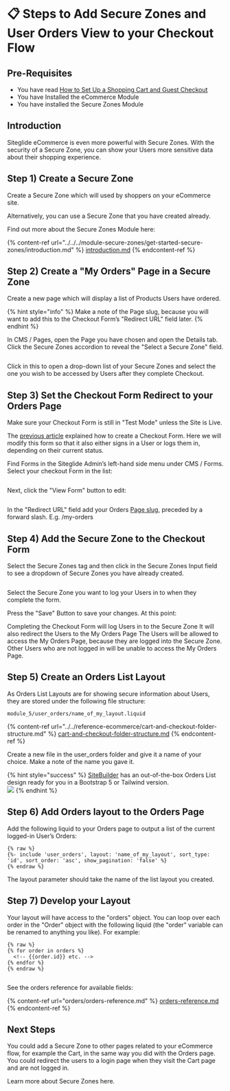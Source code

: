 # 📋 Steps to Add Secure Zones and User Orders View to your Checkout Flow

## Pre-Requisites

* You have read [How to Set Up a Shopping Cart and Guest Checkout](../../get-started-ecommerce/cart-checkout-and-quotes/steps-to-implement-a-guest-checkout-flow.md)
* You have Installed the eCommerce Module
* You have installed the Secure Zones Module

## Introduction

Siteglide eCommerce is even more powerful with Secure Zones. With the security of a Secure Zone, you can show your Users more sensitive data about their shopping experience.

## Step 1) Create a Secure Zone

Create a Secure Zone which will used by shoppers on your eCommerce site.

Alternatively, you can use a Secure Zone that you have created already.

Find out more about the Secure Zones Module here:

{% content-ref url="../../../module-secure-zones/get-started-secure-zones/introduction.md" %}
[introduction.md](../../../module-secure-zones/get-started-secure-zones/introduction.md)
{% endcontent-ref %}

## Step 2) Create a "My Orders" Page in a Secure Zone

Create a new page which will display a list of Products Users have ordered.

{% hint style="info" %}
Make a note of the Page slug, because you will want to add this to the Checkout Form’s "Redirect URL" field later.
{% endhint %}

In CMS / Pages, open the Page you have chosen and open the Details tab. Click the Secure Zones accordion to reveal the "Select a Secure Zone" field.

<figure><img src="../../../.gitbook/assets/image (9).png" alt=""><figcaption></figcaption></figure>

Click in this to open a drop-down list of your Secure Zones and select the one you wish to be accessed by Users after they complete Checkout.

## Step 3) Set the Checkout Form Redirect to your Orders Page

Make sure your Checkout Form is still in "Test Mode" unless the Site is Live.

The [previous article](../../get-started-ecommerce/cart-checkout-and-quotes/steps-to-implement-a-guest-checkout-flow.md) explained how to create a Checkout Form. Here we will modify this form so that it also either signs in a User or logs them in, depending on their current status.

Find Forms in the Siteglide Admin’s left-hand side menu under CMS / Forms. Select your checkout Form in the list:

<figure><img src="../../../.gitbook/assets/image (10).png" alt=""><figcaption></figcaption></figure>

Next, click the "View Form" button to edit:

<figure><img src="../../../.gitbook/assets/image (12).png" alt=""><figcaption></figcaption></figure>

In the "Redirect URL" field add your Orders [Page slug](steps-to-add-secure-zones-and-user-orders-view-to-your-checkout-flow.md#step-2-create-a-my-orders-page-in-a-secure-zone), preceded by a forward slash. E.g. /my-orders

## Step 4) Add the Secure Zone to the Checkout Form

Select the Secure Zones tag and then click in the Secure Zones Input field to see a dropdown of Secure Zones you have already created.

<figure><img src="../../../.gitbook/assets/image (13).png" alt=""><figcaption></figcaption></figure>

Select the Secure Zone you want to log your Users in to when they complete the form.

Press the "Save" Button to save your changes. At this point:

Completing the Checkout Form will log Users in to the Secure Zone It will also redirect the Users to the My Orders Page The Users will be allowed to access the My Orders Page, because they are logged into the Secure Zone. Other Users who are not logged in will be unable to access the My Orders Page.

## Step 5) Create an Orders List Layout

As Orders List Layouts are for showing secure information about Users, they are stored under the following file structure:

`module_5/user_orders/name_of_my_layout.liquid`

{% content-ref url="../../reference-ecommerce/cart-and-checkout-folder-structure.md" %}
[cart-and-checkout-folder-structure.md](../../reference-ecommerce/cart-and-checkout-folder-structure.md)
{% endcontent-ref %}

Create a new file in the user\_orders folder and give it a name of your choice. Make a note of the name you gave it.

{% hint style="success" %}
[SiteBuilder](../../../module-sitebuilder/get-started-sitebuilder/about-sitebuilder.md) has an out-of-the-box Orders List design ready for you in a Bootstrap 5 or Tailwind version.\
![](<../../../.gitbook/assets/image (14).png>)
{% endhint %}

## Step 6) Add Orders layout to the Orders Page

Add the following liquid to your Orders page to output a list of the current logged-in User’s Orders:

```
{% raw %}
{%- include 'user_orders', layout: 'name_of_my_layout', sort_type: 'id', sort_order: 'asc', show_pagination: 'false' %}
{% endraw %}

```

The layout parameter should take the name of the list layout you created.

## Step 7) Develop your Layout

Your layout will have access to the "orders" object. You can loop over each order in the "Order" object with the following liquid (the "order" variable can be renamed to anything you like). For example:

```
{% raw %}
{% for order in orders %}
  <!-- {{order.id}} etc. -->
{% endfor %}
{% endraw %}


```

See the orders reference for available fields:

{% content-ref url="orders/orders-reference.md" %}
[orders-reference.md](orders/orders-reference.md)
{% endcontent-ref %}

## Next Steps

You could add a Secure Zone to other pages related to your eCommerce flow, for example the Cart, in the same way you did with the Orders page. You could redirect the users to a login page when they visit the Cart page and are not logged in.

Learn more about Secure Zones here.
